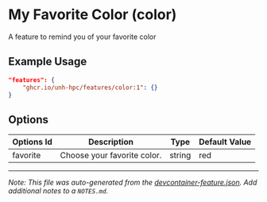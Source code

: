 
# My Favorite Color (color)

A feature to remind you of your favorite color

## Example Usage

```json
"features": {
    "ghcr.io/unh-hpc/features/color:1": {}
}
```

## Options

| Options Id | Description | Type | Default Value |
|-----|-----|-----|-----|
| favorite | Choose your favorite color. | string | red |



---

_Note: This file was auto-generated from the [devcontainer-feature.json](https://github.com/unh-hpc/features/blob/main/src/color/devcontainer-feature.json).  Add additional notes to a `NOTES.md`._
